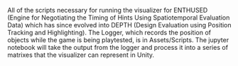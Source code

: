 All of the scripts necessary for running the visualizer for ENTHUSED (Engine for Negotiating the Timing of Hints Using Spatiotemporal Evaluation Data) which has since evolved into DEPTH (Design Evaluation using Position Tracking and Highlighting). 
The Logger, which records the position of objects while the game is being playtested, is in Assets/Scripts. 
The jupyter notebook will take the output from the logger and process it into a series of matrixes that the visualizer can represent in Unity. 
